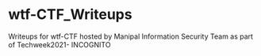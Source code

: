 # wtf-CTF_Writeups
Writeups for wtf-CTF hosted by Manipal Information Security Team as part of Techweek2021- INCOGNITO
